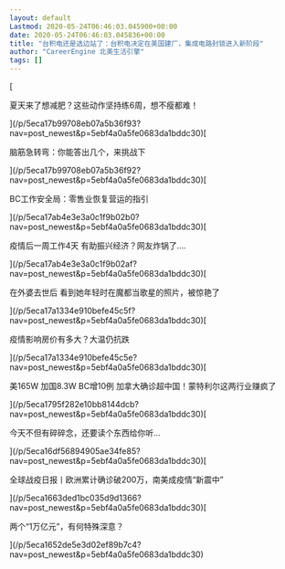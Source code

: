 ```yaml
---
layout: default
Lastmod: 2020-05-24T06:46:03.045900+00:00
date: 2020-05-24T06:46:03.045836+00:00
title: "台积电还是选边站了：台积电决定在美国建厂，集成电路封锁进入新阶段"
author: "CareerEngine 北美生活引擎"
tags: []
---
```


[

夏天来了想减肥？这些动作坚持练6周，想不瘦都难！

](/p/5eca17b99708eb07a5b36f93?nav=post_newest&p=5ebf4a0a5fe0683da1bddc30)[

脑筋急转弯：你能答出几个，来挑战下

](/p/5eca17b99708eb07a5b36f92?nav=post_newest&p=5ebf4a0a5fe0683da1bddc30)[

BC工作安全局：零售业恢复营运的指引

](/p/5eca17ab4e3e3a0c1f9b02b0?nav=post_newest&p=5ebf4a0a5fe0683da1bddc30)[

疫情后一周工作4天 有助振兴经济？网友炸锅了….

](/p/5eca17ab4e3e3a0c1f9b02af?nav=post_newest&p=5ebf4a0a5fe0683da1bddc30)[

在外婆去世后 看到她年轻时在魔都当歌星的照片，被惊艳了

](/p/5eca17a1334e910befe45c5f?nav=post_newest&p=5ebf4a0a5fe0683da1bddc30)[

疫情影响房价有多大？大温仍抗跌

](/p/5eca17a1334e910befe45c5e?nav=post_newest&p=5ebf4a0a5fe0683da1bddc30)[

美165W 加国8.3W BC增10例 加拿大确诊超中国！蒙特利尔这两行业赚疯了

](/p/5eca1795f282e10bb8144dcb?nav=post_newest&p=5ebf4a0a5fe0683da1bddc30)[

今天不但有碎碎念，还要读个东西给你听…

](/p/5eca16df56894905ae34fe85?nav=post_newest&p=5ebf4a0a5fe0683da1bddc30)[

全球战疫日报丨欧洲累计确诊破200万，南美成疫情“新震中”

](/p/5eca1663ded1bc035d9d1366?nav=post_newest&p=5ebf4a0a5fe0683da1bddc30)[

两个“1万亿元”，有何特殊深意？

](/p/5eca1652de5e3d02ef89b7c4?nav=post_newest&p=5ebf4a0a5fe0683da1bddc30)

